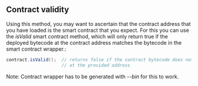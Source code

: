 Contract validity
-----------------

Using this method, you may want to ascertain that the contract address that you have loaded is the smart contract that you expect. For this you can use the *isValid* smart contract method, which will only return true
if the deployed bytecode at the contract address matches the bytecode in the smart contract wrapper.:

```java
contract.isValid();  // returns false if the contract bytecode does not match what's deployed
                     // at the provided address
```

Note: Contract wrapper has to be generated with *--bin* for this to work.
